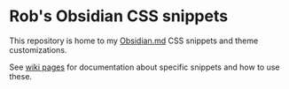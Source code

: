 # Rob's Obsidian CSS snippets

This repository is home to my [Obsidian.md](https://obsidian.md/) CSS snippets and theme customizations.

See [wiki pages](https://github.com/bobheadxi/obsidian-css-snippets/wiki/Home) for documentation about specific snippets and how to use these.
